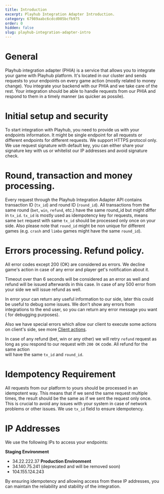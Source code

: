 ```yaml
---
title: Introduction
excerpt: Playhub Integration Adapter Introduction.
category: 67989aabc6cdcd005bcfb975
order: 0
hidden: false
slug: playhub-integration-adapter-intro
---
```


# General

Playhub integration adapter (PHIA) is a service that allows you to integrate your game with Playhub platform.
It's located in our cluster and sends requests to your endpoints on every game action (mostly related to money change).
You integrate your backend with our PHIA and we take care of the rest.
Your integration should be able to handle requests from our PHIA and respond to them in a timely manner (as quicker as possile).

# Initial setup and security

To start integration with Playhub, you need to provide us with your endpoints information.
It might be single endpoint for all requests or different endpoints for different requests. We support HTTPS protocol only.
We use request signature with default key, you can either share your signature key with us or whitelist our IP addresses and avoid signature check.

# Round, transaction and money processing.

Every request through the Playhub Integration Adapter API contains transaction ID (`tx_id`) and round ID (`round_id`).
All transactions from the same round (`bet`, `win`, `refund`, etc.) have the same round_id but might differ in `tx_id`. `tx_id` is mostly used as idempotency key for requests, means
same `bet` request with same `tx_id` should be processed only once on your side.
Also please note that `round_id` might be non unique for different games (e.g. `crash` and `limbo` games might have the same `round_id`).

# Errors processing. Refund policy.

All error codes except 200 (OK) are considered as errors. We decline game's action in case of any error and player get's notification about it.

Timeout over than 6 seconds will be considered as an error as well and refund will be issued afterwards in this case.
In case of any 500 error from your side we will issue refund as well.

In error your can return any useful information to our side, later this could be useful to debug some issues.
We don't show any errors from integrations to the end user, so you can return any error message you want ( for debugging purposes).

Also we have special errors which allow our client to execute some actions on client's side, see more [Client actions](playhub-integration-adapter-client-actions).

In case of any refund (bet, win or any other) we will retry `refund` request as long as you respond to our request with `200 OK` code. All refund for the same action  
will have the same `tx_id` and `round_id`.

# Idempotency Requirement

All requests from our platform to yours should be processed in an idempotent way.
This means that if we send the same request multiple times, the result should be the same as if we sent the request only once.
This is crucial to avoid any issues with your system in case of network problems or other issues.
We use `tx_id` field to ensure idempotency.

# IP Addresses

We use the following IPs to access your endpoints:

**Staging Environment**

- 34.22.222.37
  **Production Environment**
- 34.140.75.241 (deprecated and will be removed soon)
- 104.155.124.243

By ensuring idempotency and allowing access from these IP addresses, you can maintain the reliability and stability of the integration.
